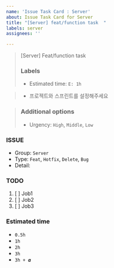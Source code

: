 ```yaml
---
name: 'Issue Task Card : Server'
about: Issue Task Card for Server
title: "[Server] feat/function task  "
labels: server
assignees: ''

---
```


> [Server] Feat/function task  
> ### Labels
> - Estimated time: `E: 1h`

> - 프로젝트와 스프린트를 설정해주세요

> ### Additional options
> - Urgency: `High`, `Middle`, `Low`  

### ISSUE
- Group: `Server`
- Type: `Feat`, `Hotfix`, `Delete`, `Bug`
- Detail:

### TODO
1. [ ] Job1
2. [ ] Job2
3. [ ] Job3

### Estimated time
- `0.5h`
- `1h`
- `2h`
- `3h`
- `3h + 𝜶`
